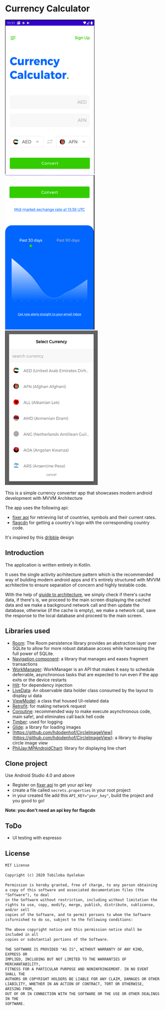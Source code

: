 # Currency Calculator

<p float="left">
<img src="https://raw.githubusercontent.com/tobioyelekan/CurrencyCalculator/master/screenshots/home_1.png" width="290" height="500">
<img src="https://raw.githubusercontent.com/tobioyelekan/CurrencyCalculator/master/screenshots/home_2.png" width="290" height="500">
<img src="https://raw.githubusercontent.com/tobioyelekan/CurrencyCalculator/master/screenshots/dialog.png" width="300" height="500">
</p>


This is a simple currency converter app that showcases modern android development with MVVM Architecture

The app uses the following api:

* [fixer api](http://fixer.io) for retrieving list of countries, symbols and their current rates.
* [flagcdn](https://flagcdn.com) for getting a country's logo with the corresponding country code.

It's inspired by this [dribble](https://dribbble.com/shots/6647815-Calculator) design

## Introduction
The application is written entirely in Kotlin.

It uses the single activity acrhitecture pattern which is the recommended way of building modern android apps and it's entirely structured with
MVVM acrhitectire to ensure separation of concern and highly testable code.

With the help of [giuide to architecture](https://developer.android.com/jetpack/guide), we simply check if there's cache data, if there's is, we proceed to the main screen displaying the cached data
and we make a background network call and then update the database, otherwise (if the cache is empty), we make a network call, save the response to the local database and proceed to the main screen.

## Libraries used
* [Room](https://developer.android.com/topic/libraries/architecture/room): The Room persistence library provides an abstraction 
layer over SQLite to allow for more robust database access while harnessing the full power of SQLite.
* [Navigation component](https://developer.android.com/guide/navigation/navigation-getting-started): a library that manages and eases fragment transactions
* [WorkManager](https://developer.android.com/topic/libraries/architecture/workmanager): WorkManager is an API that makes it easy to schedule deferrable, 
asynchronous tasks that are expected to run even if the app exits or the device restarts
* [Hilt](https://developer.android.com/training/dependency-injection/hilt-android): for dependency injection
* [LiveData](https://developer.android.com/topic/libraries/architecture/livedata): An observable data holder class consumed by the layout to display ui data
* [ViewModel](https://developer.android.com/topic/libraries/architecture/viewmodel): a class that housed UI-related data
* [Retrofit](https://square.github.io/retrofit/): for making network request
* [Coroutine](https://developer.android.com/kotlin/coroutines): recommended way to make execute asynchronous code, main safe!, and eliminates call back hell code
* [Timber](): used for logging
* [Glide](https://github.com/bumptech/glide): a library for loading images
* [https://github.com/hdodenhof/CircleImageView](https://github.com/hdodenhof/CircleImageView): a library to display circle image view
* [PhilJay:MPAndroidChart](https://github.com/PhilJay/MPAndroidChart): library for displaying line chart

## Clone project
Use Android Studio 4.0 and above

* Register on [fixer api](http://fixer.io) to get your api key
* create a file called `secrets.properties` in your root project
* in your created file add this `API_KEY="your_key"`, build the project and you good to go!

**Note: you don't need an api key for flagcdn**

## ToDo
* UI testing with espresso

## License
```
MIT License

Copyright (c) 2020 Tobiloba Oyelekan

Permission is hereby granted, free of charge, to any person obtaining a copy of this software and associated documentation files (the "Software"), to deal
in the Software without restriction, including without limitation the rights to use, copy, modify, merge, publish, distribute, sublicense, and/or sell
copies of the Software, and to permit persons to whom the Software isfurnished to do so, subject to the following conditions:

The above copyright notice and this permission notice shall be included in all
copies or substantial portions of the Software.

THE SOFTWARE IS PROVIDED "AS IS", WITHOUT WARRANTY OF ANY KIND, EXPRESS OR
IMPLIED, INCLUDING BUT NOT LIMITED TO THE WARRANTIES OF MERCHANTABILITY,
FITNESS FOR A PARTICULAR PURPOSE AND NONINFRINGEMENT. IN NO EVENT SHALL THE
AUTHORS OR COPYRIGHT HOLDERS BE LIABLE FOR ANY CLAIM, DAMAGES OR OTHER
LIABILITY, WHETHER IN AN ACTION OF CONTRACT, TORT OR OTHERWISE, ARISING FROM,
OUT OF OR IN CONNECTION WITH THE SOFTWARE OR THE USE OR OTHER DEALINGS IN THE
SOFTWARE.
```
